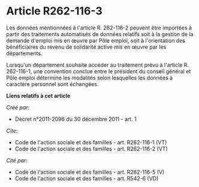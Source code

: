 # Article R262-116-3

Les données mentionnées à l'article R. 262-116-2 peuvent être importées à partir des traitements automatisés de données
relatifs soit à la gestion de la demande d'emploi mis en œuvre par Pôle emploi, soit à l'orientation des bénéficiaires du
revenu de solidarité active mis en œuvre par les départements. 

Lorsqu'un département souhaite accéder au traitement prévu à l'article R. 262-116-1, une convention conclue entre le
président du conseil général et Pôle emploi détermine les modalités selon lesquelles les données à caractère personnel sont
échangées.

**Liens relatifs à cet article**

_Créé par_:

  - Décret n°2011-2096 du 30 décembre 2011 - art. 1

_Cite_:

  - Code de l'action sociale et des familles - art. R262-116-1 (VT)
  - Code de l'action sociale et des familles - art. R262-116-2 (VT)

_Cité par_:

  - Code de l'action sociale et des familles - art. R262-116-5 (V)
  - Code de l'action sociale et des familles - art. R542-6 (VD)
